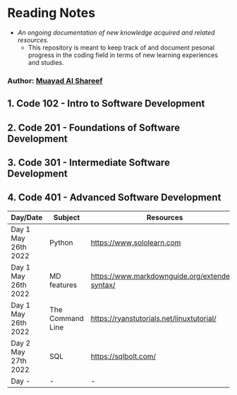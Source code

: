 # Reading Notes
 - *An ongoing documentation of new knowledge acquired and related resources.*
   - This repository is meant to keep track of and document pesonal progress in the coding field in terms of new learning experiences and studies.

### Author: [Muayad Al Shareef](https://github.com/muayedjj)

## **1. Code 102** - Intro to Software Development
## **2. Code 201** - Foundations of Software Development
## **3. Code 301** - Intermediate Software Development
## **4. Code 401** - Advanced Software Development

| Day/Date | Subject | Resources | Remarks |
| -------- | ------- | --------- | ------- |
| Day 1 May 26th 2022 | Python | https://www.sololearn.com | Python Core - new - [more](./Pages/assets/cert-25901784-1073.png) |
| Day 1 May 26th 2022 | MD features | https://www.markdownguide.org/extended-syntax/ | Revision |
| Day 1 May 26th 2022 | The Command Line | https://ryanstutorials.net/linuxtutorial/ | [more](./Pages/CLI.md) |
| Day 2 May 27th 2022 | SQL | https://sqlbolt.com/ | [more](./Pages/SQL.md) |
| Day - | - | - | None |
